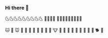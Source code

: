 

### Hi there 👋

🌜🌜🌜🌜🌜🌜🌜🌜🌜  🌊🌊🌊🌊  🌛🌛🌛🌛🌛🌛🌛🌛🌛


🐱 🐶 🐭 🐹 🐰 🐺 🐸 🐯 🐨 🐻 🐷 🐮 🐗 🐥 🐬 🐄 🐏 🐇 🐉 🐐 🐓 🐕 🐖

<!--
**aine-jeong/aine-jeong** is a ✨ _special_ ✨ repository because its `README.md` (this file) appears on your GitHub profile.

Here are some ideas to get you started:

- 🔭 I’m currently working on ...
- 🌱 I’m currently learning ...
- 👯 I’m looking to collaborate on ...
- 🤔 I’m looking for help with ...
- 💬 Ask me about ...
- 📫 How to reach me: ...
- 😄 Pronouns: ...
- ⚡ Fun fact: ...
-->
